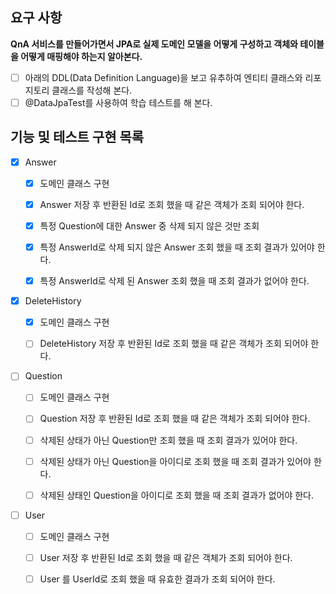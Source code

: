 ## 요구 사항
**QnA 서비스를 만들어가면서 JPA로 실제 도메인 모델을 어떻게 구성하고 객체와 테이블을 어떻게 매핑해야 하는지 알아본다.**

- [ ] 아래의 DDL(Data Definition Language)을 보고 유추하여 엔티티 클래스와 리포지토리 클래스를 작성해 본다.
- [ ] @DataJpaTest를 사용하여 학습 테스트를 해 본다.

## 기능 및 테스트 구현 목록
- [x] Answer
  - [x] 도메인 클래스 구현
  - [x] Answer 저장 후 반환된 Id로 조회 했을 때 같은 객체가 조회 되어야 한다.
  - [x] 특정 Question에 대한 Answer 중 삭제 되지 않은 것만 조회
  - [x] 특정 AnswerId로 삭제 되지 않은 Answer 조회 했을 때 조회 결과가 있어야 한다.
  - [x] 특정 AnswerId로 삭제 된 Answer 조회 했을 때 조회 결과가 없어야 한다.
  

- [x] DeleteHistory
  - [x] 도메인 클래스 구현
  - [ ] DeleteHistory 저장 후 반환된 Id로 조회 했을 때 같은 객체가 조회 되어야 한다.

  
- [ ] Question
  - [ ] 도메인 클래스 구현
  - [ ] Question 저장 후 반환된 Id로 조회 했을 때 같은 객체가 조회 되어야 한다.
  - [ ] 삭제된 상태가 아닌 Question만 조회 했을 때 조회 결과가 있어야 한다.
  - [ ] 삭제된 상태가 아닌 Question을 아이디로 조회 했을 때 조회 결과가 있어야 한다.
  - [ ] 삭제된 상태인 Question을 아이디로 조회 했을 때 조회 결과가 없어야 한다.

  
- [ ] User
  - [ ] 도메인 클래스 구현
  - [ ] User 저장 후 반환된 Id로 조회 했을 때 같은 객체가 조회 되어야 한다.
  - [ ] User 를 UserId로 조회 했을 때 유효한 결과가 조회 되어야 한다.
  